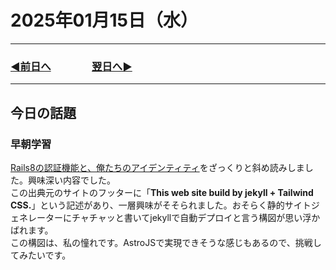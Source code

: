 # 2025年01月15日（水）

---

### [◀️前日へ](https://github.com/yuasys/chatty-journal/blob/main/2025/01/2025-01-14.md)&emsp;&emsp;&emsp;&emsp;[翌日へ▶️](https://github.com/yuasys/chatty-journal/blob/main/2025/01/2025-01-16.md)

---

## 今日の話題

### 早朝学習

[Rails8の認証機能と、俺たちのアイデンティティ](https://kinoppyd.dev/blog/rails8-authentication/)をざっくりと斜め読みしました。興味深い内容でした。  
この出典元のサイトのフッターに「<b>This web site build by jekyll + Tailwind CSS.</b>」という記述があり、一層興味がそそられました。おそらく静的サイトジェネレーターにチャチャッと書いてjekyllで自動デプロイと言う構図が思い浮かばれます。  
この構図は、私の憧れです。AstroJSで実現できそうな感じもあるので、挑戦してみたいです。
